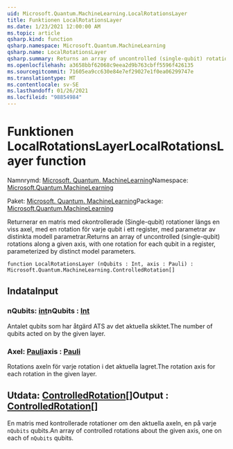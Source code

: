 ```yaml
---
uid: Microsoft.Quantum.MachineLearning.LocalRotationsLayer
title: Funktionen LocalRotationsLayer
ms.date: 1/23/2021 12:00:00 AM
ms.topic: article
qsharp.kind: function
qsharp.namespace: Microsoft.Quantum.MachineLearning
qsharp.name: LocalRotationsLayer
qsharp.summary: Returns an array of uncontrolled (single-qubit) rotations along a given axis, with one rotation for each qubit in a register, parameterized by distinct model parameters.
ms.openlocfilehash: a3658bbf62068c9eea2d9b763cbff5596f426135
ms.sourcegitcommit: 71605ea9cc630e84e7ef29027e1f0ea06299747e
ms.translationtype: MT
ms.contentlocale: sv-SE
ms.lasthandoff: 01/26/2021
ms.locfileid: "98854984"
---
```

# <a name="localrotationslayer-function"></a><span data-ttu-id="f961e-102">Funktionen LocalRotationsLayer</span><span class="sxs-lookup"><span data-stu-id="f961e-102">LocalRotationsLayer function</span></span>

<span data-ttu-id="f961e-103">Namnrymd: [Microsoft. Quantum. MachineLearning](xref:Microsoft.Quantum.MachineLearning)</span><span class="sxs-lookup"><span data-stu-id="f961e-103">Namespace: [Microsoft.Quantum.MachineLearning](xref:Microsoft.Quantum.MachineLearning)</span></span>

<span data-ttu-id="f961e-104">Paket: [Microsoft. Quantum. MachineLearning](https://nuget.org/packages/Microsoft.Quantum.MachineLearning)</span><span class="sxs-lookup"><span data-stu-id="f961e-104">Package: [Microsoft.Quantum.MachineLearning](https://nuget.org/packages/Microsoft.Quantum.MachineLearning)</span></span>


<span data-ttu-id="f961e-105">Returnerar en matris med okontrollerade (Single-qubit) rotationer längs en viss axel, med en rotation för varje qubit i ett register, med parametrar av distinkta modell parametrar.</span><span class="sxs-lookup"><span data-stu-id="f961e-105">Returns an array of uncontrolled (single-qubit) rotations along a given axis, with one rotation for each qubit in a register, parameterized by distinct model parameters.</span></span>

```qsharp
function LocalRotationsLayer (nQubits : Int, axis : Pauli) : Microsoft.Quantum.MachineLearning.ControlledRotation[]
```


## <a name="input"></a><span data-ttu-id="f961e-106">Indata</span><span class="sxs-lookup"><span data-stu-id="f961e-106">Input</span></span>

### <a name="nqubits--int"></a><span data-ttu-id="f961e-107">nQubits: [int](xref:microsoft.quantum.lang-ref.int)</span><span class="sxs-lookup"><span data-stu-id="f961e-107">nQubits : [Int](xref:microsoft.quantum.lang-ref.int)</span></span>

<span data-ttu-id="f961e-108">Antalet qubits som har åtgärd ATS av det aktuella skiktet.</span><span class="sxs-lookup"><span data-stu-id="f961e-108">The number of qubits acted on by the given layer.</span></span>


### <a name="axis--pauli"></a><span data-ttu-id="f961e-109">Axel: [Pauli](xref:microsoft.quantum.lang-ref.pauli)</span><span class="sxs-lookup"><span data-stu-id="f961e-109">axis : [Pauli](xref:microsoft.quantum.lang-ref.pauli)</span></span>

<span data-ttu-id="f961e-110">Rotations axeln för varje rotation i det aktuella lagret.</span><span class="sxs-lookup"><span data-stu-id="f961e-110">The rotation axis for each rotation in the given layer.</span></span>



## <a name="output--controlledrotation"></a><span data-ttu-id="f961e-111">Utdata: [ControlledRotation](xref:Microsoft.Quantum.MachineLearning.ControlledRotation)[]</span><span class="sxs-lookup"><span data-stu-id="f961e-111">Output : [ControlledRotation](xref:Microsoft.Quantum.MachineLearning.ControlledRotation)[]</span></span>

<span data-ttu-id="f961e-112">En matris med kontrollerade rotationer om den aktuella axeln, en på varje `nQubits` qubits.</span><span class="sxs-lookup"><span data-stu-id="f961e-112">An array of controlled rotations about the given axis, one on each of `nQubits` qubits.</span></span>